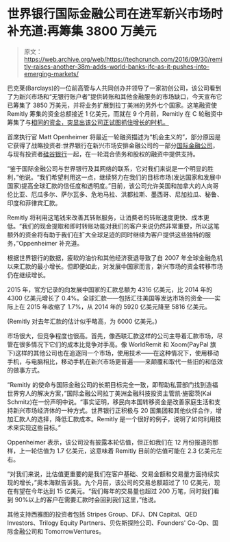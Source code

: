 # 世界银行国际金融公司在进军新兴市场时补充道:再筹集 3800 万美元 

> 原文：<https://web.archive.org/web/https://techcrunch.com/2016/09/30/remitly-raises-another-38m-adds-world-banks-ifc-as-it-pushes-into-emerging-markets/>

巴克莱(Barclays)的一位前高管与人共同创办并领导了一家初创公司，该公司看到了为新兴市场和“无银行账户者”提供转账和其他金融服务的市场缺口，今天宣布它已筹集了 3850 万美元，并将业务扩展到拉丁美洲的另外七个国家。这笔融资使 Remitly 筹集的资金总额接近 1 亿美元，而就在 9 个月前，Remitly 在 C 轮融资中筹集了与[相同的资金，突显出该公司正试图抓住增长的时机。](https://web.archive.org/web/20221207205400/https://beta.techcrunch.com/2016/04/26/remitly-raises-38-5m-more-to-take-on-western-union-passes-1b-transferred-annually/)

首席执行官 Matt Openheimer 将最近一轮融资描述为“机会主义的”，部分原因是它获得了战略投资者:世界银行在新兴市场安排金融公司的一部分[国际金融公司](https://web.archive.org/web/20221207205400/http://www.ifc.org/wps/wcm/connect/corp_ext_content/ifc_external_corporate_site/home)，与现有投资者[硅谷银行](https://web.archive.org/web/20221207205400/http://svb.com/)一起，在一轮混合债务和股权的融资中提供支持。

“鉴于国际金融公司与世界银行及其网络的联系，它对我们来说是一个明显的胜利，”他说。“我们希望利用这一点，继续努力在我们的目标市场(发达国家和发展中国家)提高全球汇款的信任度和透明度。”目前，该公司允许美国和加拿大的人向哥伦比亚、厄瓜多尔、萨尔瓦多、危地马拉、洪都拉斯、墨西哥、尼加拉瓜、秘鲁、印度和菲律宾汇款。

Remitly 将利用这笔钱来改善其转账服务，让消费者的转账速度更快、成本更低。“我们的现金提取和即时转账功能对我们的客户来说仍然非常重要，所以这笔额外的资金将有助于我们在扩大全球足迹的同时继续为客户提供这些独特的服务，”Oppenheimer 补充道。

根据世界银行的数据，疲软的油价和其他经济衰退导致了自 2007 年全球金融危机以来汇款的最小增长。但即便如此，对发展中国家而言，新兴市场的资金转移市场仍在继续增长。

2015 年，官方记录的向发展中国家的汇款总额为 4316 亿美元，比 2014 年的 4300 亿美元增长了 0.4%。全球汇款——包括汇往美国等发达市场的资金——实际上在 2015 年收缩了 1.7%，从 2014 年的 5920 亿美元降至 5816 亿美元。

(Remitly 对去年汇款的估计似乎略高，为 6000 亿美元。)

市场很大，但竞争程度也很高。首先，像西联汇款这样的公司主导着汇款市场，尽管在很多情况下它们的成本比竞争对手高。像 WorldRemit 和 Xoom(PayPal 旗下)这样的其他公司也在追逐同一个市场，使用技术——在这种情况下，使用移动手机，与电脑相比，移动手机在新兴市场更普遍——来颠覆和取代一些旧的和低效的做事方式。

“Remitly 的使命与国际金融公司的长期目标完全一致，即帮助私营部门找到造福世界穷人的解决方案，”国际金融公司拉丁美洲金融科技投资主管凯·施密茨(Kai Schmitz)在一份声明中说。“事实证明，移民向本国转移资金是改善家庭生活和支持新兴市场经济体的一种方式。世界银行正积极与 20 国集团和其他伙伴合作，增加汇款人的选择，降低汇款成本。Remitly 是一个很好的例子，说明了如何利用技术来实现这些目标。”

Oppenheimer 表示，该公司没有披露本轮估值，但正如我们在 12 月份报道的那样，上一轮估值为 1.7 亿美元，这意味着 Remitly 目前的估值可能在 2.3 亿美元左右。

“对我们来说，比估值更重要的是我们在客户基础、交易金额和交易量方面持续实现的增长，”奥本海默告诉我。九个月前，该公司的交易总额超过了 10 亿美元，现在有望在今年达到 15 亿美元。“我们每年的交易量也超过 200 万笔，同时我们看到 90%以上的客户在需要汇款时会回到我们这里，”他说。

其他支持西雅图的投资者包括 Stripes Group、DFJ、DN Capital、QED Investors、Trilogy Equity Partners、贝佐斯探险公司、Founders' Co-Op、国际金融公司和 TomorrowVentures。